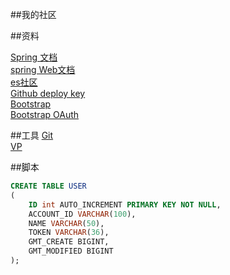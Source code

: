 ##我的社区

##资料

[Spring 文档](https://spring.io/guides)  
[spring Web文档](https://spring.io/guides/gs/serving-web-content/)    
[es社区](https://elasticsearch.cn/explore)  
[Github deploy key](https://developer.github.com/v3/guides/managing-deploy-keys/#deploy-keys)     
[Bootstrap](https://v3.bootcss.com/components/#navbar)  
[Bootstrap OAuth](https://developer.github.com/apps/building-oauth-apps/creating-an-oauth-app/)  

##工具
[Git](https://git-scm.com/)  
[VP](http://www.ddooo.com/softdown/97809.htm#pltab)

##脚本  
```sql
CREATE TABLE USER
(
    ID int AUTO_INCREMENT PRIMARY KEY NOT NULL,
    ACCOUNT_ID VARCHAR(100),
    NAME VARCHAR(50),
    TOKEN VARCHAR(36),
    GMT_CREATE BIGINT,
    GMT_MODIFIED BIGINT
);
```